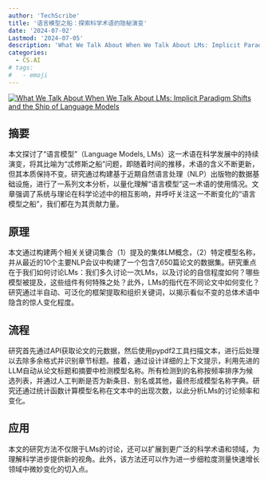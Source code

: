 ```yaml
---
author: 'TechScribe'
title: '语言模型之船：探索科学术语的隐秘演变'
date: '2024-07-02'
Lastmod: '2024-07-05'
description: 'What We Talk About When We Talk About LMs: Implicit Paradigm Shifts and the Ship of Language Models'
categories:
  - CS.AI
# tags:
#   - emoji
---
```


[![What We Talk About When We Talk About LMs: Implicit Paradigm Shifts and the Ship of Language Models](https://arxiv-research-1301205113.cos.ap-guangzhou.myqcloud.com/images/2407.01929v1.pdf_0.jpg)](https://arxiv.org/abs/2407.01929v1)

## 摘要

本文探讨了“语言模型”（Language Models, LMs）这一术语在科学发展中的持续演变，将其比喻为“忒修斯之船”问题，即随着时间的推移，术语的含义不断更新，但其本质保持不变。研究通过构建基于近期自然语言处理（NLP）出版物的数据基础设施，进行了一系列文本分析，以量化理解“语言模型”这一术语的使用情况。文章强调了系统与理论在科学论述中的相互影响，并呼吁关注这一不断变化的“语言模型之船”，我们都在为其贡献力量。<!--more-->

## 原理

本文通过构建两个相关关键词集合（1）提及的集体LM概念，（2）特定模型名称，并从最近的10个主要NLP会议中构建了一个包含7,650篇论文的数据集。研究重点在于我们如何讨论LMs：我们多久讨论一次LMs，以及讨论的自信程度如何？哪些模型被提及，这些组件有何特殊之处？此外，LMs的指代在不同论文中如何变化？研究通过半自动、可泛化的框架提取和组织关键词，以揭示看似不变的总体术语中隐含的惊人变化程度。

## 流程

研究首先通过API获取论文的元数据，然后使用pypdf2工具扫描文本，进行后处理以去除多余格式并识别章节标题。接着，通过设计详细的上下文提示，利用先进的LLM自动从论文标题和摘要中检测模型名称。所有检测到的名称按频率排序为候选列表，并通过人工判断是否为新条目、别名或其他，最终形成模型名称字典。研究还通过统计函数计算模型名称在文本中的出现次数，以此分析LMs的讨论频率和变化。

## 应用

本文的研究方法不仅限于LMs的讨论，还可以扩展到更广泛的科学术语和领域，为理解科学进步提供新的视角。此外，该方法还可以作为进一步细粒度测量快速增长领域中微妙变化的切入点。